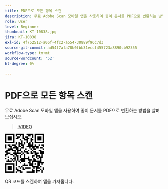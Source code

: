 ```yaml
---
title: PDF으로 모든 항목 스캔
description: 무료 Adobe Scan 모바일 앱을 사용하여 종이 문서를 PDF으로 변환하는 방법을 살펴보십시오
role: User
level: Beginner
thumbnail: KT-10838.jpg
jira: KT-10838
exl-id: 4f752512-a06f-4fc2-a554-30889f96c7d3
source-git-commit: ad54f7afa78b0fbb31eccf455723a8890cb92355
workflow-type: tm+mt
source-wordcount: '52'
ht-degree: 0%

---
```


# PDF으로 모든 항목 스캔

무료 Adobe Scan 모바일 앱을 사용하여 종이 문서를 PDF으로 변환하는 방법을 살펴보십시오.

>[!VIDEO](https://video.tv.adobe.com/v/3409254?quality=12&learn=on&hidetitle=true)

![QR 코드](../assets/Scanqrcode.jpg)

QR 코드를 스캔하여 앱을 가져옵니다.
